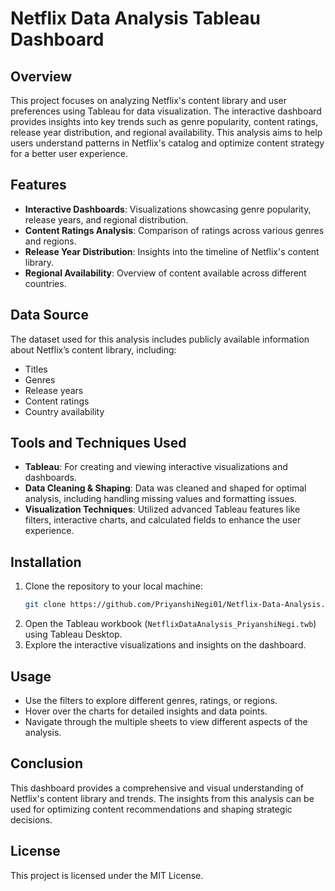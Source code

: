 # Netflix Data Analysis Tableau Dashboard

## Overview
This project focuses on analyzing Netflix's content library and user preferences using Tableau for data visualization. The interactive dashboard provides insights into key trends such as genre popularity, content ratings, release year distribution, and regional availability. This analysis aims to help users understand patterns in Netflix's catalog and optimize content strategy for a better user experience.

## Features
- **Interactive Dashboards**: Visualizations showcasing genre popularity, release years, and regional distribution.
- **Content Ratings Analysis**: Comparison of ratings across various genres and regions.
- **Release Year Distribution**: Insights into the timeline of Netflix's content library.
- **Regional Availability**: Overview of content available across different countries.
  
## Data Source
The dataset used for this analysis includes publicly available information about Netflix’s content library, including:
- Titles
- Genres
- Release years
- Content ratings
- Country availability

## Tools and Techniques Used
- **Tableau**: For creating and viewing interactive visualizations and dashboards.
- **Data Cleaning & Shaping**: Data was cleaned and shaped for optimal analysis, including handling missing values and formatting issues.
- **Visualization Techniques**: Utilized advanced Tableau features like filters, interactive charts, and calculated fields to enhance the user experience.

## Installation
1. Clone the repository to your local machine:
   ```bash
   git clone https://github.com/PriyanshiNegi01/Netflix-Data-Analysis.git
   ```
2. Open the Tableau workbook (`NetflixDataAnalysis_PriyanshiNegi.twb`) using Tableau Desktop.
3. Explore the interactive visualizations and insights on the dashboard.

## Usage
- Use the filters to explore different genres, ratings, or regions.
- Hover over the charts for detailed insights and data points.
- Navigate through the multiple sheets to view different aspects of the analysis.

## Conclusion
This dashboard provides a comprehensive and visual understanding of Netflix's content library and trends. The insights from this analysis can be used for optimizing content recommendations and shaping strategic decisions.

## License
This project is licensed under the MIT License.
